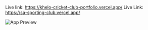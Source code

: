 Live link: https://khelo-cricket-club-portfolio.vercel.app/
Live Link: https://sa-sporting-club.vercel.app/

![App Preview](/public/readme/sa-sporting-club.vercel.app.png)
